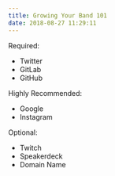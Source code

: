 ```yaml
---
title: Growing Your Band 101
date: 2018-08-27 11:29:11
---
```


Required:

- Twitter
- GitLab
- GitHub

Highly Recommended:

- Google
- Instagram

Optional:

- Twitch
- Speakerdeck
- Domain Name
